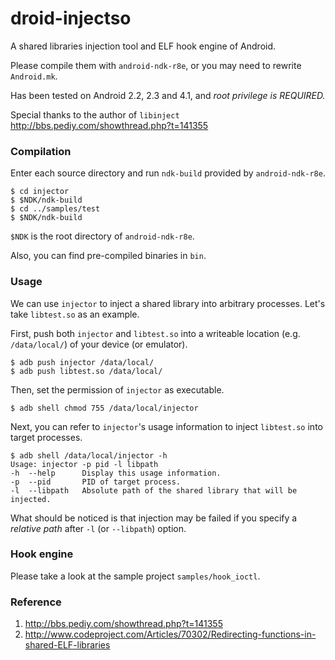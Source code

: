 # droid-injectso


A shared libraries injection tool and ELF hook engine of Android.

Please compile them with <code>android-ndk-r8e</code>, or you may need to rewrite <code>Android.mk</code>.

Has been tested on Android 2.2, 2.3 and 4.1, and *root privilege is REQUIRED.*

Special thanks to the author of <code>libinject</code> http://bbs.pediy.com/showthread.php?t=141355


### Compilation

Enter each source directory and run <code>ndk-build</code> provided by <code>android-ndk-r8e</code>.

	$ cd injector
	$ $NDK/ndk-build
	$ cd ../samples/test
	$ $NDK/ndk-build
	
<code>$NDK</code> is the root directory of <code>android-ndk-r8e</code>.

Also, you can find pre-compiled binaries in <code>bin</code>.

### Usage

We can use <code>injector</code> to inject a shared library into arbitrary processes. Let's take <code>libtest.so</code> as an example.

First, push both <code>injector</code> and <code>libtest.so</code> into a writeable location (e.g. <code>/data/local/</code>) of your device (or emulator).

	$ adb push injector /data/local/
	$ adb push libtest.so /data/local/
	
Then, set the permission of <code>injector</code> as executable.

	$ adb shell chmod 755 /data/local/injector
	
Next, you can refer to <code>injector</code>'s usage information to inject <code>libtest.so</code> into target processes.

	$ adb shell /data/local/injector -h
	Usage: injector -p pid -l libpath
    -h  --help      Display this usage information.
    -p  --pid       PID of target process.
    -l  --libpath   Absolute path of the shared library that will be injected.
    
What should be noticed is that injection may be failed if you specify a *relative path*  after <code>-l</code> (or <code>--libpath</code>) option.

### Hook engine
Please take a look at the sample project <code>samples/hook_ioctl</code>.

### Reference
1. http://bbs.pediy.com/showthread.php?t=141355
2. http://www.codeproject.com/Articles/70302/Redirecting-functions-in-shared-ELF-libraries
